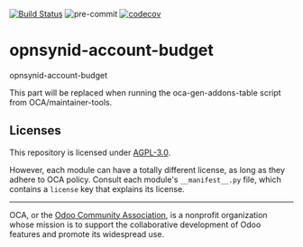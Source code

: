 [![Build Status](https://travis-ci.com/open-synergy/opnsynid-account-budget.svg?branch=8.0)](https://travis-ci.com/open-synergy/opnsynid-account-budget)
![pre-commit](https://github.com/open-synergy/opnsynid-account-budget/actions/workflows/pre-commit.yml/badge.svg)
[![codecov](https://codecov.io/gh/open-synergy/opnsynid-account-budget/branch/8.0/graph/badge.svg)](https://codecov.io/gh/open-synergy/opnsynid-account-budget)

<!-- /!\ do not modify above this line -->

# opnsynid-account-budget

opnsynid-account-budget

<!-- /!\ do not modify below this line -->

<!-- prettier-ignore-start -->

[//]: # (addons)

This part will be replaced when running the oca-gen-addons-table script from OCA/maintainer-tools.

[//]: # (end addons)

<!-- prettier-ignore-end -->

## Licenses

This repository is licensed under [AGPL-3.0](LICENSE).

However, each module can have a totally different license, as long as they adhere to OCA
policy. Consult each module's `__manifest__.py` file, which contains a `license` key
that explains its license.

----

OCA, or the [Odoo Community Association](http://odoo-community.org/), is a nonprofit
organization whose mission is to support the collaborative development of Odoo features
and promote its widespread use.
